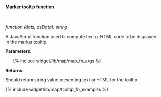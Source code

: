 #### Marker tooltip function

<div class="divider"></div>
<br/>

*function (data, dsData): string*

A JavaScript function used to compute text or HTML code to be displayed in the marker tooltip.

**Parameters:**

<ul>
  {% include widget/lib/map/map_fn_args %}
</ul>

**Returns:**

Should return string value presenting text or HTML for the tooltip.

<div class="divider"></div>

{% include widget/lib/map/tooltip_fn_examples %}
